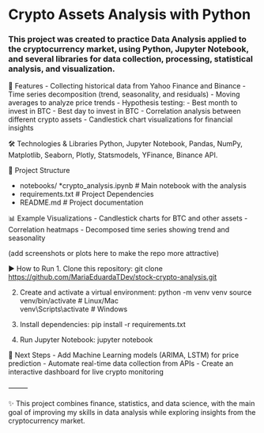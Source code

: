 # Crypto Assets Analysis with Python

### This project was created to practice Data Analysis applied to the cryptocurrency market, using Python, Jupyter Notebook, and several libraries for data collection, processing, statistical analysis, and visualization.




🚀 Features
	- Collecting historical data from Yahoo Finance and Binance
	- Time series decomposition (trend, seasonality, and residuals)
	- Moving averages to analyze price trends
	- Hypothesis testing:
	- Best month to invest in BTC
	- Best day to invest in BTC
	- Correlation analysis between different crypto assets
	- Candlestick chart visualizations for financial insights



🛠 Technologies & Libraries
Python, Jupyter Notebook, Pandas, NumPy, Matplotlib, Seaborn, Plotly, Statsmodels, YFinance, Binance API.



📂 Project Structure
 - notebooks/
    *crypto_analysis.ipynb    # Main notebook with the analysis
- requirements.txt            # Project Dependencies
- README.md                   # Project documentation



📊 Example Visualizations
	- Candlestick charts for BTC and other assets
	- Correlation heatmaps
	- Decomposed time series showing trend and seasonality

(add screenshots or plots here to make the repo more attractive)



▶ How to Run
	1.	Clone this repository:
    git clone https://github.com/MariaEduardaTDev/stock-crypto-analysis.git

2.	Create and activate a virtual environment:
    python -m venv venv
    source venv/bin/activate   # Linux/Mac  
    venv\Scripts\activate      # Windows
  	
3.	Install dependencies:
    pip install -r requirements.txt

4.	Run Jupyter Notebook:
    jupyter notebook



📌 Next Steps
	- Add Machine Learning models (ARIMA, LSTM) for price prediction
	- Automate real-time data collection from APIs
	- Create an interactive dashboard for live crypto monitoring

⸻

✨ This project combines finance, statistics, and data science, with the main goal of improving my skills in data analysis while exploring insights from the cryptocurrency market.
   
